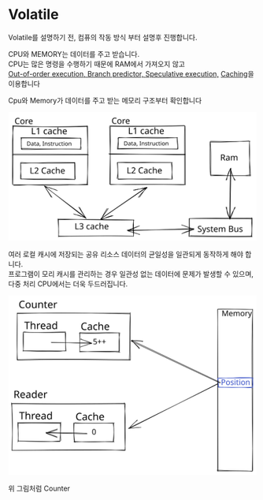 # Volatile

Volatile를 설명하기 전, 컴퓨의 작동 방식 부터 설명후 진행합니다.



CPU와 MEMORY는 데이터를 주고 받습니다.\
CPU는 많은 명령을 수행하기 때문에 RAM에서 가져오지 않고 \
[Out-of-order execution, ](https://en.wikipedia.org/wiki/Out-of-order\_execution)[Branch predictor, ](https://en.wikipedia.org/wiki/Branch\_predictor)[Speculative execution,](https://en.wikipedia.org/wiki/Speculative\_execution) [Caching](https://en.wikipedia.org/wiki/CPU\_cache)을  이용합니다

Cpu와 Memory가 데이터를 주고 받는 메모리 구조부터 확인합니다

<img src="../../../.gitbook/assets/file.drawing (1).svg" alt="Cpu&#x26;Memory" class="gitbook-drawing">

여러 로컬 캐시에 저장되는 공유 리소스 데이터의 균일성을 일관되게 동작하게 해야 합니다.\
프로그램이  모리 캐시를 관리하는 경우 일관성 없는 데이터에 문제가 발생할 수 있으며, 다중 처리 CPU에서는 더욱 두드러집니다.

<img src="../../../.gitbook/assets/file.drawing (2).svg" alt="" class="gitbook-drawing">

위 그림처럼 Counter
